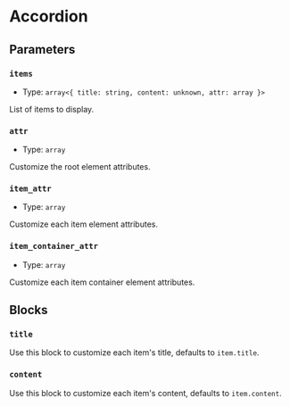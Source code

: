 # Accordion <Badges :texts="badges" />

<script setup>
  import pkg from '@studiometa/ui/molecules/Accordion/package.json';
  import appJsRaw from './app.js?raw';
  import AppTwigRaw from './app.twig?raw';

  const badges = [`v${pkg.version}`, 'Twig', 'JS'];

  const files = [
    {
      label: 'app.js',
      lang: 'js',
      content: appJsRaw,
    },
    {
      label: 'app.twig',
      lang: 'twig',
      content: AppTwigRaw,
    }
  ];
</script>

<Story src="./story.html" :files="files" />

## Parameters

### `items`

- Type: `array<{ title: string, content: unknown, attr: array }>`

List of items to display.

### `attr`

- Type: `array`

Customize the root element attributes.

### `item_attr`

- Type: `array`

Customize each item element attributes.

### `item_container_attr`

- Type: `array`

Customize each item container element attributes.

## Blocks

### `title`

Use this block to customize each item's title, defaults to `item.title`.

### `content`

Use this block to customize each item's content, defaults to `item.content`.
